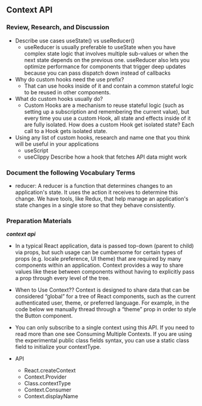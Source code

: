 ##  Context API

### Review, Research, and Discussion
- Describe use cases useState() vs useReducer()
    - useReducer is usually preferable to useState when you have complex state logic that involves multiple sub-values or when the next state depends on the previous one. useReducer also lets you optimize performance for components that trigger deep updates because you can pass dispatch down instead of callbacks
- Why do custom hooks need the use prefix?
    - That can use hooks inside of it and contain a common stateful logic to be reused in other components.
- What do custom hooks usually do?
    - Custom Hooks are a mechanism to reuse stateful logic (such as setting up a subscription and remembering the current value), but every time you use a custom Hook, all state and effects inside of it are fully isolated. How does a custom Hook get isolated state? Each call to a Hook gets isolated state.
- Using any list of custom hooks, research and name one that you think will be useful in your applications
    - useScript
    - useClippy
Describe how a hook that fetches API data might work

### Document the following Vocabulary Terms
- reducer: A reducer is a function that determines changes to an application's state. It uses the action it receives to determine this change. We have tools, like Redux, that help manage an application's state changes in a single store so that they behave consistently.

### Preparation Materials
***context api***                    
        
- In a typical React application, data is passed top-down (parent to child) via props, but such usage can be cumbersome for certain types of props (e.g. locale preference, UI theme) that are required by many components within an application. Context provides a way to share values like these between components without having to explicitly pass a prop through every level of the tree.                     

- When to Use Context?? Context is designed to share data that can be considered “global” for a tree of React components, such as the current authenticated user, theme, or preferred language. For example, in the code below we manually thread through a “theme” prop in order to style the Button component.                                       

- You can only subscribe to a single context using this API. If you need to read more than one see Consuming Multiple Contexts. If you are using the experimental public class fields syntax, you can use a static class field to initialize your contextType.             

- API
    - React.createContext
    - Context.Provider
    - Class.contextType
    - Context.Consumer
    - Context.displayName
